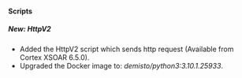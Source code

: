 #### Scripts
##### New: HttpV2
- Added the HttpV2 script which sends http request (Available from Cortex XSOAR 6.5.0).
- Upgraded the Docker image to: *demisto/python3:3.10.1.25933*.